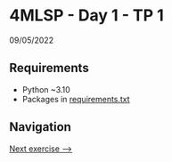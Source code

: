 # 4MLSP - Day 1 - TP 1
09/05/2022

## Requirements
- Python ~3.10
- Packages in [requirements.txt](https://github.com/EmpireDemocratiqueDuPoulpe/Cours-IA/blob/main/4MLSP/Day1-TP1/requirements.txt)

## Navigation
[Next exercise -->](https://github.com/EmpireDemocratiqueDuPoulpe/Cours-IA/tree/main/4MLSP/Day2-TP1)

